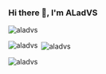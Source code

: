 ### Hi there 👋, I'm ALadVS
<p align="left"> <img src="https://komarev.com/ghpvc/?username=aladvs&label=Profile%20views&color=0e75b6&style=flat" alt="aladvs" /> </p>

<p><img align="left" src="https://github-readme-stats.vercel.app/api/top-langs?username=aladvs&show_icons=true&locale=en&layout=compact&langs_count=8" alt="aladvs" /></p>
<p>&nbsp;<img align="center" src="https://github-readme-stats.vercel.app/api?username=aladvs&show_icons=true&locale=en" alt="aladvs" /></p>
<p><img align="center" src="https://github-readme-streak-stats.herokuapp.com/?user=aladvs&" alt="aladvs" /></p>

<!--[![trophy](https://github-profile-trophy.vercel.app/?username=aladvs)](https://github.com/ryo-ma/github-profile-trophy)
<!--
**aladvs/aladvs** is a ✨ _special_ ✨ repository because its `README.md` (this file) appears on your GitHub profile.

Here are some ideas to get you started:

- 🔭 I’m currently working on ...
- 🌱 I’m currently learning ...
- 👯 I’m looking to collaborate on ...
- 🤔 I’m looking for help with ...
- 💬 Ask me about ...
- 📫 How to reach me: ...
- 😄 Pronouns: ...
- ⚡ Fun fact: ...
-->
